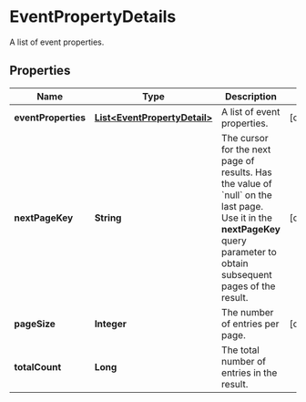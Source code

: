 

# EventPropertyDetails

A list of event properties.

## Properties

| Name | Type | Description | Notes |
|------------ | ------------- | ------------- | -------------|
|**eventProperties** | [**List&lt;EventPropertyDetail&gt;**](EventPropertyDetail.md) | A list of event properties. |  [optional] |
|**nextPageKey** | **String** | The cursor for the next page of results. Has the value of &#x60;null&#x60; on the last page.   Use it in the **nextPageKey** query parameter to obtain subsequent pages of the result. |  [optional] |
|**pageSize** | **Integer** | The number of entries per page. |  [optional] |
|**totalCount** | **Long** | The total number of entries in the result. |  |



